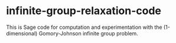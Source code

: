 infinite-group-relaxation-code
==============================

This is Sage code for computation and experimentation with the (1-dimensional) Gomory-Johnson infinite group problem.


